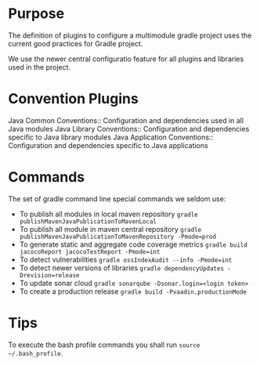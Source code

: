 # Purpose

The definition of plugins to configure a multimodule gradle project uses the current good practices for Gradle project.

We use the newer central configuratio feature for all plugins and libraries used in the project.

# Convention Plugins

Java Common Conventions::
Configuration and dependencies used in all Java modules
Java Library Conventions::
Configuration and dependencies specific to Java library modules
Java Application Conventions::
Configuration and dependencies specific to Java applications

# Commands

The set of gradle command line special commands we seldom use:

* To publish all modules in local maven repository         `gradle publishMavenJavaPublicationToMavenLocal`
* To publish all module in maven central repository        `gradle publishMavenJavaPublicationToMavenRepository -Pmode=prod`
* To generate static and aggregate code coverage metrics   `gradle build jacocoReport jacocoTestReport -Pmode=int`
* To detect vulnerabilities                                `gradle ossIndexAudit --info -Pmode=int`
* To detect newer versions of libraries                    `gradle dependencyUpdates -Drevision=release`
* To update sonar cloud                                    `gradle sonarqube -Dsonar.login=<login token>`
* To create a production release                           `gradle build -Pvaadin.productionMode`

# Tips

To execute the bash profile commands you shall run `source ~/.bash_profile`.

